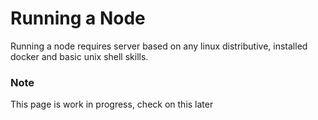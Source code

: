 # Running a Node

Running a node requires server based on any linux distributive, installed docker and basic unix shell skills.

### Note

This page is work in progress, check on this later


